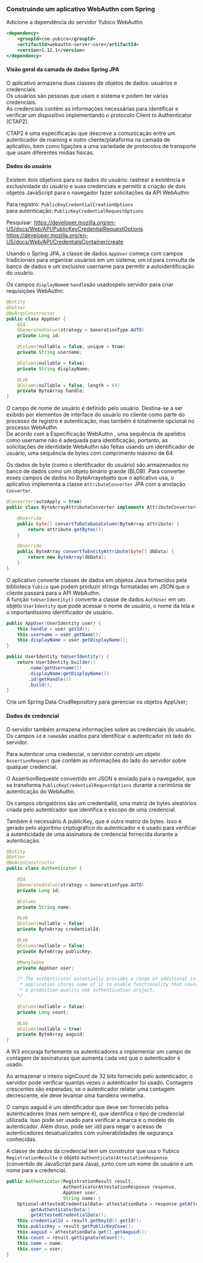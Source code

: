 ### Construindo um aplicativo WebAuthn com Spring

Adicione a dependência do servidor Yubico WebAuthn

```xml
<dependency>
    <groupId>com.yubico</groupId>
    <artifactId>webauthn-server-core</artifactId>
    <version>1.12.1</version>
</dependency>
```

#### Visão geral da camada de dados Spring JPA

O aplicativo armazena duas classes de objetos de dados: usuários e credenciais.</br>
Os usuários são pessoas que usam o sistema e podem ter várias credenciais.</br> 
As credenciais contêm as informações necessárias para identificar e verificar um dispositivo implementando o protocolo Client to Authenticator (CTAP2).</br>

 CTAP2 é uma especificação que descreve a comunicação entre um autenticador de roaming e outro cliente/plataforma na camada de aplicativo, bem como ligações a uma variedade de protocolos de transporte que usam diferentes mídias físicas.

#### Dados do usuário
Existem dois objetivos para os dados do usuário: rastrear a existência e exclusividade do usuário e suas credenciais e permitir a criação de dois objetos JavaScript para o navegador fazer solicitações da API WebAuthn: 

Para registro: `PublicKeyCredentialCreationOptions`</br>
para autenticação: `PublicKeyCredentialRequestOptions`</br> 

Pesquisar:
https://developer.mozilla.org/en-US/docs/Web/API/PublicKeyCredentialRequestOptions
https://developer.mozilla.org/en-US/docs/Web/API/CredentialsContainer/create


Usando o Spring JPA, a classe de dados `AppUser` começa com campos tradicionais para organizar usuários em um sistema, um id para consulta de banco de dados e um exclusivo username para permitir a autoidentificação do usuário.

Os campos `displayName`e `handle`são usados ​​pelo servidor para criar requisições WebAuthn:

```java
@Entity
@Getter
@NoArgsConstructor
public class AppUser {
    @Id
    @GeneratedValue(strategy = GenerationType.AUTO)
    private Long id;

    @Column(nullable = false, unique = true)
    private String username;

    @Column(nullable = false)
    private String displayName;

    @Lob
    @Column(nullable = false, length = 64)
    private ByteArray handle;
}
```

O campo de nome de usuário é definido pelo usuário. Destina-se a ser exibido por elementos de interface do usuário no cliente como parte do processo de registro e autenticação, mas também é totalmente opcional no processo WebAuthn. </br>
De acordo com a Especificação WebAuthn , uma sequência de apelidos como username não é adequada para identificação, portanto, as solicitações de identidade WebAuthn são feitas usando um identificador de usuário, uma sequência de bytes com comprimento máximo de 64.

Os dados de byte (como o identificador do usuário) são armazenados no banco de dados como um objeto binário grande (BLOB). Para converter esses campos de dados no ByteArrayobjeto que o aplicativo usa, o aplicativo implementa a classe `AttributeConverter` JPA com a anotação `Converter`.

```java
@Converter(autoApply = true)
public class ByteArrayAttributeConverter implements AttributeConverter<ByteArray, byte[]> {

    @Override
    public byte[] convertToDatabaseColumn(ByteArray attribute) {
        return attribute.getBytes();
    }

    @Override
    public ByteArray convertToEntityAttribute(byte[] dbData) {
        return new ByteArray(dbData);
    }
}
```

O aplicativo converte classes de dados em objetos Java fornecidos pela biblioteca `Yubico` que podem produzir strings formatadas em JSON que o cliente passará para a API WebAuthn.</br>
A função `toUserIdentity()` converte a classe de dados `AuthUser` em um objeto `UserIdentity` que pode acessar o nome de usuário, o nome da tela e o importantíssimo identificador de usuário.

```java
public AppUser(UserIdentity user) {
    this.handle = user.getId();
    this.username = user.getName();
    this.displayName = user.getDisplayName();
}

public UserIdentity toUserIdentity() {
    return UserIdentity.builder()
        .name(getUsername())
        .displayName(getDisplayName())
        .id(getHandle())
        .build();
}
```

Crie um Spring Data CrudRepository para gerenciar os objetos AppUser;

#### Dados de credencial

O servidor também armazena informações sobre as credenciais do usuário. Os campos `id` e `name`são usados para identificar o autenticador no lado do servidor.

Para autenticar uma credencial, o servidor constrói um objeto `AssertionRequest` que contém as informações do lado do servidor sobre qualquer credencial. 

O AssertionRequesté convertido em JSON e enviado para o navegador, que se transforma `PublicKeyCredentialRequestOptions` durante a cerimônia de autenticação do WebAuthn. 

Os campos obrigatórios são um credentialId, uma matriz de bytes aleatórios criada pelo autenticador que identifica o escopo de uma credencial.

Também é necessário A publicKey, que é outra matriz de bytes. Isso é gerado pelo algoritmo criptográfico do autenticador e é usado para verificar a autenticidade de uma assinatura de credencial fornecida durante a autenticação.

```java
@Entity
@Getter
@NoArgsConstructor
public class Authenticator {

    @Id
    @GeneratedValue(strategy = GenerationType.AUTO)
    private Long id;

    @Column
    private String name;

    @Lob
    @Column(nullable = false)
    private ByteArray credentialId;

    @Lob
    @Column(nullable = false)
    private ByteArray publicKey;

    @ManyToOne
    private AppUser user;

    /* The authenticator potentially provides a range of additional information. This 
     * application stores some of it to enable functionality that could be useful for
     * a production-quality web authentication project.
    */

    @Column(nullable = false)
    private Long count;

    @Lob
    @Column(nullable = true)
    private ByteArray aaguid;
}
```

A W3 encoraja fortemente os autenticadores a implementar um campo de contagem de assinaturas que aumenta cada vez que o autenticador é usado. 

Ao armazenar o inteiro signCount de 32 bits fornecido pelo autenticador, o servidor pode verificar quantas vezes o autenticador foi usado.
Contagens crescentes são esperadas; se o autenticador relatar uma contagem decrescente, ele deve levantar uma bandeira vermelha.

O campo aaguid é um identificador que deve ser fornecido pelos autenticadores (mas nem sempre é), que identifica o tipo de credencial utilizada.
Isso pode ser usado para verificar a marca e o modelo do autenticador. Além disso, pode ser útil para negar o acesso de autenticadores desatualizados com vulnerabilidades de segurança conhecidas.

A classe de dados da credencial tem um construtor que usa o Yubico `RegistrationResulte` o objeto `AuthenticatorAttestationResponse` (convertido de JavaScript para Java), junto com um nome de usuário e um nome para a credencial.

```java
public Authenticator(RegistrationResult result, 
                     AuthenticatorAttestationResponse response, 
                     AppUser user, 
                     String name) {
    Optional<AttestedCredentialData> attestationData = response.getAttestation()
        .getAuthenticatorData()
        .getAttestedCredentialData();
    this.credentialId = result.getKeyId().getId();
    this.publicKey = result.getPublicKeyCose();
    this.aaguid = attestationData.get().getAaguid();
    this.count = result.getSignatureCount();
    this.name = name;
    this.user = user;
}
```
